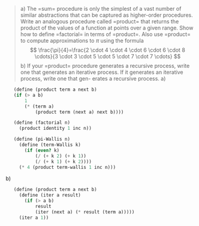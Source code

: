 > a) The =sum= procedure is only the simplest of a vast number of similar abstractions
>    that can be captured as higher-order procedures. Write an analogous procedure
>    called =product= that returns the product of the values of a function at points
>    over a given range. Show how to define =factorial= in terms of =product=. Also use
>    =product= to compute approximations to $\pi$ using the formula
>    $$
>    \frac{\pi}{4}=\frac{2 \cdot 4 \cdot 4 \cdot 6 \cdot 6 \cdot 8 \cdots}{3 \cdot 3
>    \cdot 5 \cdot 5 \cdot 7 \cdot 7 \cdots}
>    $$
> b) If your =product= procedure generates a recursive process, write one that
>    generates an iterative process. If it generates an iterative process, write one
>    that gen- erates a recursive process.
a)

```scheme 
   (define (product term a next b)
   (if (> a b)
       1
       (* (term a)
           (product term (next a) next b))))
```

```scheme 
   (define (factorial n)
     (product identity 1 inc n))
```

```scheme 
   (define (pi-Wallis n)
     (define (term-Wallis k)
       (if (even? k)
           (/ (+ k 2) (+ k 1))
           (/ (+ k 1) (+ k 2))))
     (* 4 (product term-wallis 1 inc n)))
```

b)

```scheme 
   (define (product term a next b)
     (define (iter a result)
       (if (> a b)
           result
           (iter (next a) (* result (term a)))))
     (iter a 1))
```

